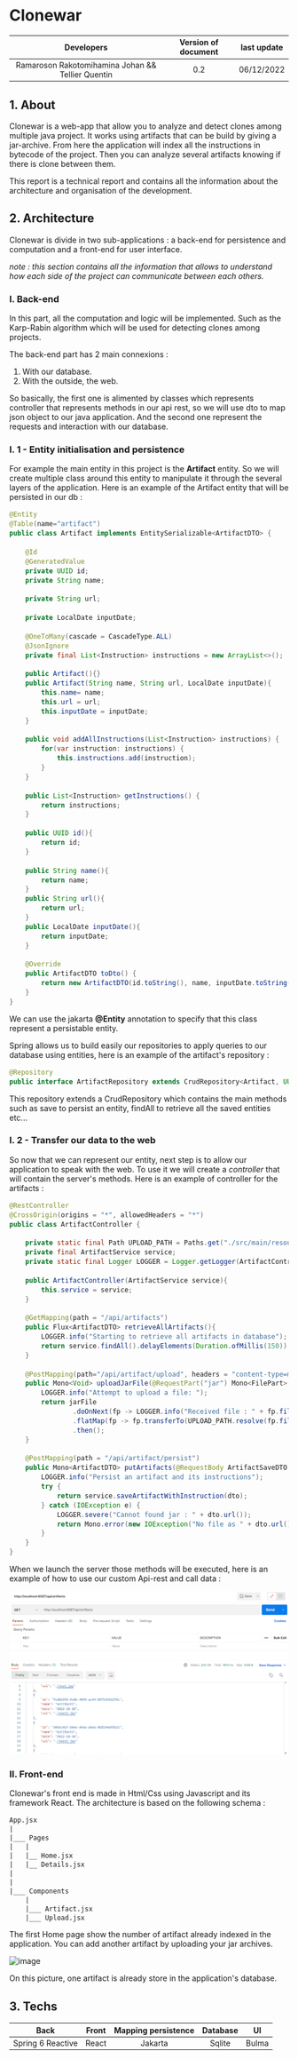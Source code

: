 # Clonewar

| Developers | Version of document | last update |
| :---------: |:-------------------:|:-----------:|
| Ramaroson Rakotomihamina Johan && Tellier Quentin |         0.2         | 06/12/2022  |

## 1. About 
Clonewar is a web-app that allow you to analyze and detect clones among multiple java project. 
It works using artifacts that can be build by giving a jar-archive. From here the application will index all the instructions in bytecode of the project. Then you can analyze several artifacts knowing if there is clone between them.

This report is a technical report and contains all the information about the architecture and organisation 
of the development.
## 2. Architecture
Clonewar is divide in two sub-applications : a back-end for persistence and computation and a front-end for user interface.

*note : this section contains all the information that allows to understand how each 
side of the project can communicate between each others.*

### I. Back-end
In this part, all the computation and logic will be implemented. Such as the Karp-Rabin algorithm which will be used for detecting clones among projects. 

The back-end part has 2 main connexions :
1. With our database.
2. With the outside, the web.

So basically, the first one is alimented by classes which represents controller that represents methods in our api rest, so we will use dto to map json object to our java application. 
And the second one represent the requests and interaction with our database. 

### I. 1 - Entity initialisation and persistence

For example the main entity in this project is the **Artifact** entity. So we will create
multiple class around this entity to manipulate it through the several layers of the application.
Here is an example of the Artifact entity that will be persisted in our db :

```java
@Entity
@Table(name="artifact")
public class Artifact implements EntitySerializable<ArtifactDTO> {

    @Id
    @GeneratedValue
    private UUID id;
    private String name;

    private String url;

    private LocalDate inputDate;

    @OneToMany(cascade = CascadeType.ALL)
    @JsonIgnore
    private final List<Instruction> instructions = new ArrayList<>();

    public Artifact(){}
    public Artifact(String name, String url, LocalDate inputDate){
        this.name= name;
        this.url = url;
        this.inputDate = inputDate;
    }

    public void addAllInstructions(List<Instruction> instructions) {
        for(var instruction: instructions) {
            this.instructions.add(instruction);
        }
    }

    public List<Instruction> getInstructions() {
        return instructions;
    }

    public UUID id(){
        return id;
    }

    public String name(){
        return name;
    }
    public String url(){
        return url;
    }
    public LocalDate inputDate(){
        return inputDate;
    }

    @Override
    public ArtifactDTO toDto() {
        return new ArtifactDTO(id.toString(), name, inputDate.toString(), url);
    }
}
```
We can use the jakarta **@Entity** annotation to specify that this class represent a persistable entity.

Spring allows us to build easily our repositories to apply queries to our database using entities, here is an 
example of the artifact's repository : 
```java
@Repository
public interface ArtifactRepository extends CrudRepository<Artifact, UUID> {}
```
 This repository extends a CrudRepository which contains the main methods such as save to persist an entity, findAll to retrieve all the saved entities etc...

### I. 2 - Transfer our data to the web

So now that we can represent our entity, next step is to allow our application to speak with the web. 
To use it we will create a *controller* that will contain the server's methods. 
Here is an example of controller for the artifacts : 

```java
@RestController
@CrossOrigin(origins = "*", allowedHeaders = "*")
public class ArtifactController {
    
    private static final Path UPLOAD_PATH = Paths.get("./src/main/resources/upload/");
    private final ArtifactService service;
    private static final Logger LOGGER = Logger.getLogger(ArtifactController.class.getName());
    
    public ArtifactController(ArtifactService service){
        this.service = service;
    }

    @GetMapping(path = "/api/artifacts")
    public Flux<ArtifactDTO> retrieveAllArtifacts(){
        LOGGER.info("Starting to retrieve all artifacts in database");
        return service.findAll().delayElements(Duration.ofMillis(150)).map(Artifact::toDto);
    }

    @PostMapping(path="/api/artifact/upload", headers = "content-type=multipart/*")
    public Mono<Void> uploadJarFile(@RequestPart("jar") Mono<FilePart> jarFile){
        LOGGER.info("Attempt to upload a file: ");
        return jarFile
                .doOnNext(fp -> LOGGER.info("Received file : " + fp.filename()))
                .flatMap(fp -> fp.transferTo(UPLOAD_PATH.resolve(fp.filename())))
                .then();
    }

    @PostMapping(path = "/api/artifact/persist")
    public Mono<ArtifactDTO> putArtifacts(@RequestBody ArtifactSaveDTO dto){
        LOGGER.info("Persist an artifact and its instructions");
        try {
            return service.saveArtifactWithInstruction(dto);
        } catch (IOException e) {
            LOGGER.severe("Cannot found jar : " + dto.url());
            return Mono.error(new IOException("No file as " + dto.url() + " found"));
        }
    }
}
```

When we launch the server those methods will be executed, here is an example of how to use our custom Api-rest and call data : 

![image](./postman-spec-getMethods.png)

### II. Front-end

Clonewar's front end is made in Html/Css using Javascript and its framework React. 
The architecture is based on the following schema : 

```
App.jsx
|
|___ Pages
|   |
|   |__ Home.jsx
|   |__ Details.jsx
|
|
|___ Components
    |
    |___ Artifact.jsx
    |___ Upload.jsx
```

The first Home page show the number of artifact already indexed in the application. 
You can add another artifact by uploading your jar archives. 

![image](./assets/front-page1-specV1.png)

On this picture, one artifact is already store in the application's database. 

## 3. Techs

|       Back        | Front | Mapping persistence | Database | UI |
|:-----------------:|:-----:|:------:| :--------:|:-------:| 
| Spring 6 Reactive | React | Jakarta | Sqlite | Bulma


